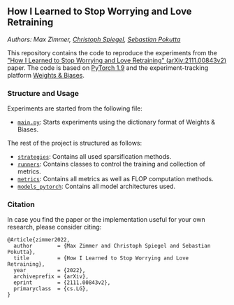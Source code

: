 ## How I Learned to Stop Worrying and Love Retraining
*Authors: Max Zimmer, [Christoph Spiegel](http://www.christophspiegel.berlin/), [Sebastian Pokutta](http://www.pokutta.com/)*

This repository contains the code to reproduce the experiments from the ["How I Learned to Stop Worrying and Love Retraining" (arXiv:2111.00843v2)](https://arxiv.org/abs/2111.00843v2) paper.
The code is based on [PyTorch 1.9](https://pytorch.org/) and the experiment-tracking platform [Weights & Biases](https://wandb.ai).


### Structure and Usage
Experiments are started from the following file:
- [`main.py`](main.py): Starts experiments using the dictionary format of Weights & Biases.

The rest of the project is structured as follows:
- [`strategies`](strategies): Contains all used sparsification methods.
- [`runners`](runners): Contains classes to control the training and collection of metrics.
- [`metrics`](metrics): Contains all metrics as well as FLOP computation methods.
- [`models_pytorch`](models): Contains all model architectures used.


### Citation
In case you find the paper or the implementation useful for your own research, please consider citing:

```
@Article{zimmer2022,
  author        = {Max Zimmer and Christoph Spiegel and Sebastian Pokutta},
  title         = {How I Learned to Stop Worrying and Love Retraining},
  year          = {2022},
  archiveprefix = {arXiv},
  eprint        = {2111.00843v2},
  primaryclass  = {cs.LG},
}
```